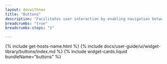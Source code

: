 ```yaml
---
layout: docwithnav
title: "Buttons"
description: "Facilitates user interaction by enabling navigation between dashboard states, sending RPC commands to devices, and updating device attributes or time series data."
breadcrumbs: "true"
breadcrumbs-steps: "1"

---
```

{% include get-hosts-name.html %}
{% include docs/user-guide/ui/widget-library/buttons/index.md %}
{% include widget-cards.liquid bundleName="buttons" %}
